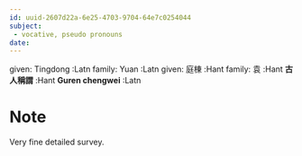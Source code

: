 ```yaml
---
id: uuid-2607d22a-6e25-4703-9704-64e7c0254044
subject: 
 - vocative, pseudo pronouns
date: 
---
```


given: Tingdong :Latn
family: Yuan :Latn
given: 庭棟 :Hant
family: 袁 :Hant
**古人稱謂** :Hant
**Guren chengwei** :Latn
# Note
Very fine detailed survey.